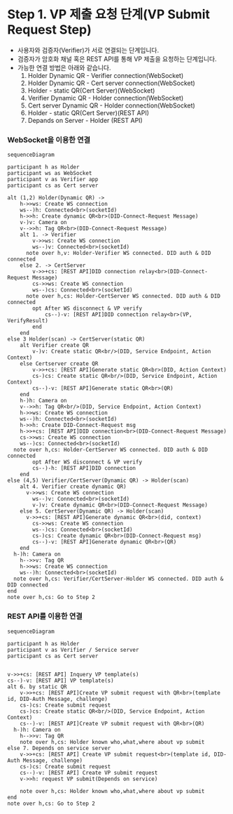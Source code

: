 # Step 1. VP 제출 요청 단계(VP Submit Request Step)

- 사용자와 검증자(Verifier)가 서로 연결되는 단계입니다.
- 검증자가 암호화 채널 혹은 REST API를 통해 VP 제출을 요청하는 단계입니다.
- 가능한 연결 방법은 아래와 같습니다.
  1.  Holder Dynamic QR - Verifier connection(WebSocket)
  2.  Holder Dynamic QR - Cert server connection(WebSocket)
  3.  Holder - static QR(Cert Server)(WebSocket)
  4.  Verifier Dynamic QR - Holder connection(WebSocket)
  5.  Cert server Dynamic QR - Holder connection(WebSocket)
  6.  Holder - static QR(Cert Server)(REST API)
  7.  Depands on Server - Holder (REST API)

### WebSocket을 이용한 연결

```mermaid
sequenceDiagram

participant h as Holder
participant ws as WebSocket
participant v as Verifier app
participant cs as Cert server

alt (1,2) Holder(Dynamic QR) ->
	h->>ws: Create WS connection
	ws--)h: Connected<br>(socketId)
	h->>h: Create dynamic QR<br>(DID-Connect-Request Message)
	v-)v: Camera on
	v-->>h: Tag QR<br>(DID-Connect-Request Message)
	alt 1. -> Verifier
		v->>ws: Create WS connection
		ws--)v: Connected<br>(socketId)
	  note over h,v: Holder-Verifier WS connected. DID auth & DID connected
	else 2. -> CertServer
		v->>+cs: [REST API]DID connection relay<br>(DID-Connect-Request Message)
		cs->>ws: Create WS connection
		ws--)cs: Connected<br>(socketId)
	  note over h,cs: Holder-CertServer WS connected. DID auth & DID connected
		opt After WS disconnect & VP verify
			cs--)-v: [REST API]DID connection relay<br>(VP, VerifyResult)
		end
	end
else 3 Holder(scan) -> CertServer(static QR)
	alt Verifier create QR
		v-)v: Create static QR<br/>(DID, Service Endpoint, Action Context)
	else Certserver create QR
		v->>+cs: [REST API]Generate static QR<br>(DID, Action Context)
		cs-)cs: Create static QR<br/>(DID, Service Endpoint, Action Context)
		cs--)-v: [REST API]Generate static QR<br>(QR)
	end
	h-)h: Camera on
	v-->>h: Tag QR<br/>(DID, Service Endpoint, Action Context)
	h->>ws: Create WS connection
	ws--)h: Connected<br>(socketId)
	h->>h: Create DID-Connect-Request msg
	h->>+cs: [REST API]DID connection<br>(DID-Connect-Request Message)
	cs->>ws: Create WS connection
	ws--)cs: Connected<br>(socketId)
  note over h,cs: Holder-CertServer WS connected. DID auth & DID connected
		opt After WS disconnect & VP verify
		cs--)-h: [REST API]DID connection
	end
else (4,5) Verifier/CertServer(Dynamic QR) -> Holder(scan)
	alt 4. Verifier create dynamic QR)
	  v->>ws: Create WS connection
		ws--)v: Connected<br>(socketId)
		v-)v: Create dynamic QR<br>(DID-Connect-Request Message)
	else 5. CertServer(Dynamic QR) -> Holder(scan)
	  v->>+cs: [REST API]Generate dynamic QR<br>(did, context)
		cs->>ws: Create WS connection
		ws--)cs: Connected<br>(socketId)
		cs-)cs: Create dynamic QR<br>(DID-Connect-Request msg)
		cs--)-v: [REST API]Generate dynamic QR<br>(QR)
	end
  h-)h: Camera on
	h-->>v: Tag QR
	h->>ws: Create WS connection
	ws--)h: Connected<br>(socketId)
  note over h,cs: Verifier/CertServer-Holder WS connected. DID auth & DID connected
end
note over h,cs: Go to Step 2
```

### REST API를 이용한 연결

```mermaid
sequenceDiagram

participant h as Holder
participant v as Verifier / Service server
participant cs as Cert server


v->>+cs: [REST API] Inquery VP template(s)
cs--)-v: [REST API] VP template(s)
alt 6. by static QR
	v->>+cs: [REST API]Create VP submit request with QR<br>(template id, DID-Auth Message, challenge)
	cs-)cs: Create submit request
	cs-)cs: Create static QR<br/>(DID, Service Endpoint, Action Context)
	cs--)-v: [REST API]Create VP submit request with QR<br>(QR)
  h-)h: Camera on
	h-->>v: Tag QR
	note over h,cs: Holder known who,what,where about vp submit
else 7. Depends on service server
	v->>+cs: [REST API] Create VP submit request<br>(template id, DID-Auth Message, challenge)
	cs-)cs: Create submit request
	cs--)-v: [REST API] Create VP submit request
	v->>h: request VP submit(Depends on service)

	note over h,cs: Holder known who,what,where about vp submit
end
note over h,cs: Go to Step 2
```
